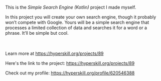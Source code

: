 This is the *Simple Search Engine (Kotlin)* project I made myself.


<p>In this project you will create your own search engine, though it probably won’t compete with Google. Yours will be a simple search engine that processes a limited collection of data and searches it for a word or a phrase. It’ll be simple but cool.</p><br/><br/>Learn more at <a href="https://hyperskill.org/projects/89?utm_source=ide&utm_medium=ide&utm_campaign=ide&utm_content=project-card">https://hyperskill.org/projects/89</a>

Here's the link to the project: https://hyperskill.org/projects/89

Check out my profile: https://hyperskill.org/profile/620546388